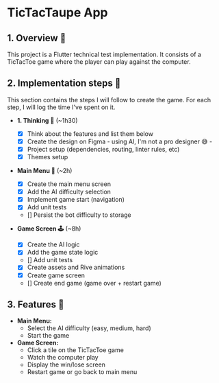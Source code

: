 # TicTacTaupe App

## 1. Overview 👀

This project is a Flutter technical test implementation. It consists of a TicTacToe game where the player can play against the computer.


## 2. Implementation steps 🔧

This section contains the steps I will follow to create the game. For each step, I will log the time I've spent on it.

-   **1. Thinking 🤔** (~1h30)
    - [X] Think about the features and list them below
    - [X] Create the design on Figma - using AI, I'm not a pro designer 😅 - 
    - [X] Project setup (dependencies, routing, linter rules, etc)
    - [X] Themes setup

-   **Main Menu 📃** (~2h)
    - [X] Create the main menu screen
    - [X] Add the AI difficulty selection
    - [X] Implement game start (navigation)
    - [X] Add unit tests
    - [] Persist the bot difficulty to storage
    
-   **Game Screen 🕹️** (~8h)
    - [X] Create the AI logic
    - [X] Add the game state logic
    - [] Add unit tests
    - [X] Create assets and Rive animations
    - [X] Create game screen
    - [] Create end game (game over + restart game)


## 3. Features 🤖

-   **Main Menu:**
    -   Select the AI difficulty (easy, medium, hard)
    -   Start the game
-   **Game Screen:**
    -   Click a tile on the TicTacToe game
    -   Watch the computer play
    -   Display the win/lose screen
    -   Restart game or go back to main menu
